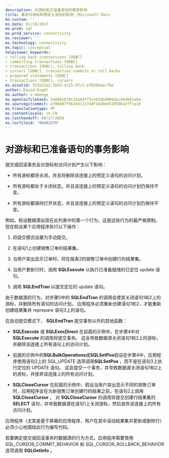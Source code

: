 ```yaml
---
description: 对游标和已准备语句的事务影响
title: 事务对游标和预定义语句的影响 |Microsoft Docs
ms.custom: ''
ms.date: 01/19/2017
ms.prod: sql
ms.prod_service: connectivity
ms.reviewer: ''
ms.technology: connectivity
ms.topic: conceptual
helpviewer_keywords:
- rolling back transactions [ODBC]
- committing transactions [ODBC]
- transactions [ODBC], rolling back
- cursors [ODBC], transaction commits or roll backs
- prepared statements [ODBC]
- transactions [ODBC], cursors
ms.assetid: 523e22a2-7b53-4c25-97c1-ef0284aec76e
author: David-Engel
ms.author: v-daenge
ms.openlocfilehash: 248865b70115a64f73ce93dbd966dac94db61a0a
ms.sourcegitcommit: e700497f962e4c2274df16d9e651059b42ff1a10
ms.translationtype: MT
ms.contentlocale: zh-CN
ms.lasthandoff: 08/17/2020
ms.locfileid: "88482970"
---
```

# <a name="effect-of-transactions-on-cursors-and-prepared-statements"></a>对游标和已准备语句的事务影响
提交或回滚事务会对游标和访问计划产生以下影响：  
  
-   所有游标都将关闭，并且将删除该连接上的预定义语句的访问计划。  
  
-   所有游标都处于关闭状态，并且该连接上的预定义语句的访问计划仍保持不变。  
  
-   所有游标都保持打开状态，并且该连接上的预定义语句的访问计划仍保持不变。  
  
 例如，假设数据源出现在此列表中的第一个行为，这是这些行为的最严格限制。 现在假设某个应用程序执行以下操作：  
  
1.  将提交模式设置为手动提交。  
  
2.  在语句1上创建销售订单的结果集。  
  
3.  当用户突出显示订单时，将在报表2的销售订单中创建行的结果集。  
  
4.  当用户更新行时，调用 **SQLExecute** 以执行已准备就绪的已定位 update 语句。  
  
5.  调用 **SQLEndTran** 以提交定位的 update 语句。  
  
 由于数据源的行为，对步骤5中的 **SQLEndTran** 的调用会使其关闭语句1和2上的游标，并删除所有语句的访问计划。 应用程序必须重新创建语句1和2，才能重新创建结果集并 reprepare 语句3上的语句。  
  
 在自动提交模式下， **SQLEndTran** 提交事务以外的其他函数：  
  
-   **SQLExecute** 或 **SQLExecDirect** 在前面的示例中，在步骤4中对 **SQLExecute** 的调用将提交事务。 这会导致数据源关闭语句1和2上的游标，并删除该连接上所有语句上的访问计划。  
  
-   前面的示例中的**SQLBulkOperations**或**SQLSetPos**假设在步骤4中，应用程序使用语句2上的 SQL_UPDATE 选项调用**SQLSetPos** ，而不是在语句3上执行定位的 UPDATE 语句。 这会提交一个事务，并导致数据源关闭语句1和2上的游标，并放弃该连接上的所有访问计划。  
  
-   **SQLCloseCursor** 在前面的示例中，假设当用户突出显示不同的销售订单时，应用程序会在为新销售订单创建行的结果之前，在语句2上调用 **SQLCloseCursor** 。 对 **SQLCloseCursor** 的调用将提交创建行结果集的 **SELECT** 语句，并导致数据源在语句1上关闭游标，然后放弃该连接上的所有访问计划。  
  
 应用程序（尤其是基于屏幕的应用程序，用户在其中滚动结果集并更新或删除行）必须小心地围绕此行为编写代码。  
  
 若要确定提交或回滚事务时数据源的行为方式，应用程序需要使用 SQL_CURSOR_COMMIT_BEHAVIOR 和 SQL_CURSOR_ROLLBACK_BEHAVIOR 选项调用 **SQLGetInfo** 。
